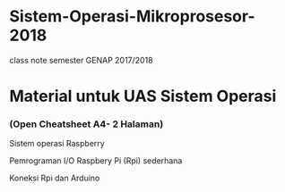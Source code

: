 # Sistem-Operasi-Mikroprosesor-2018
class note semester GENAP 2017/2018

# Material untuk UAS Sistem Operasi
### (Open Cheatsheet A4- 2 Halaman)

Sistem operasi Raspberry

Pemrograman I/O Raspbery Pi (Rpi)  sederhana

Koneksi Rpi dan Arduino





